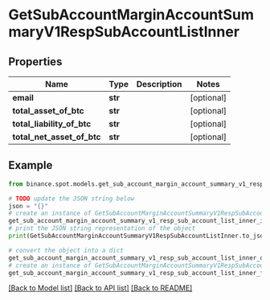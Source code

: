 # GetSubAccountMarginAccountSummaryV1RespSubAccountListInner


## Properties

Name | Type | Description | Notes
------------ | ------------- | ------------- | -------------
**email** | **str** |  | [optional] 
**total_asset_of_btc** | **str** |  | [optional] 
**total_liability_of_btc** | **str** |  | [optional] 
**total_net_asset_of_btc** | **str** |  | [optional] 

## Example

```python
from binance.spot.models.get_sub_account_margin_account_summary_v1_resp_sub_account_list_inner import GetSubAccountMarginAccountSummaryV1RespSubAccountListInner

# TODO update the JSON string below
json = "{}"
# create an instance of GetSubAccountMarginAccountSummaryV1RespSubAccountListInner from a JSON string
get_sub_account_margin_account_summary_v1_resp_sub_account_list_inner_instance = GetSubAccountMarginAccountSummaryV1RespSubAccountListInner.from_json(json)
# print the JSON string representation of the object
print(GetSubAccountMarginAccountSummaryV1RespSubAccountListInner.to_json())

# convert the object into a dict
get_sub_account_margin_account_summary_v1_resp_sub_account_list_inner_dict = get_sub_account_margin_account_summary_v1_resp_sub_account_list_inner_instance.to_dict()
# create an instance of GetSubAccountMarginAccountSummaryV1RespSubAccountListInner from a dict
get_sub_account_margin_account_summary_v1_resp_sub_account_list_inner_from_dict = GetSubAccountMarginAccountSummaryV1RespSubAccountListInner.from_dict(get_sub_account_margin_account_summary_v1_resp_sub_account_list_inner_dict)
```
[[Back to Model list]](../README.md#documentation-for-models) [[Back to API list]](../README.md#documentation-for-api-endpoints) [[Back to README]](../README.md)


